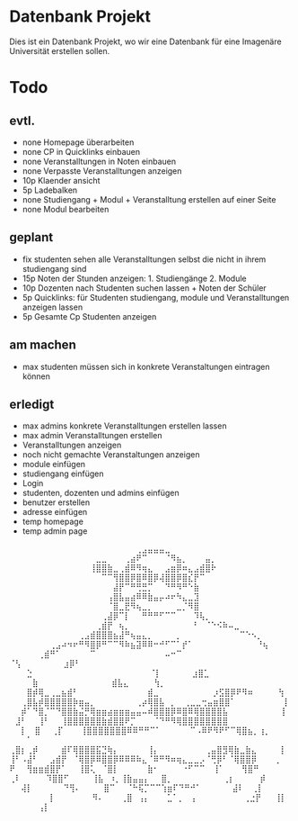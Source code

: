 # Datenbank Projekt
Dies ist ein Datenbank Projekt, wo wir eine Datenbank für eine Imagenäre Universität erstellen sollen.

# Todo

## evtl.
- none  Homepage überarbeiten
- none  CP in Quicklinks einbauen
- none  Veranstalltungen in Noten einbauen
- none  Verpasste Veranstalltungen anzeigen
- 10p   Klaender ansicht
- 5p    Ladebalken
- none  Studiengang + Modul + Veranstalltung erstellen auf einer Seite
- none  Modul bearbeiten

## geplant
- fix   studenten sehen alle Veranstalltungen selbst die nicht in ihrem studiengang sind
- 15p   Noten der Stunden anzeigen: 1. Studiengänge 2. Module
- 10p   Dozenten nach Studenten suchen lassen + Noten der Schüler
- 5p    Quicklinks: für Studenten studiengang, module und Veranstalltungen anzeigen lassen
- 5p    Gesamte Cp Studenten anzeigen

## am machen 
- max   studenten müssen sich in konkrete Veranstaltungen eintragen können

## erledigt
- max   admins konkrete Veranstalltungen erstellen lassen
- max   admin Veranstalltungen erstellen
- Veranstalltungen anzeigen
- noch nicht gemachte Veranstaltungen anzeigen
- module einfügen
- studiengang einfügen
- Login
- studenten, dozenten und admins einfügen
- benutzer erstellen
- adresse einfügen
- temp homepage 
- temp admin page




⠀⠀⠀⠀⠀⠀⠀⠀⠀⠀⠀⠀⠀⠀⠀⠀⠀⠀⠀⠀⠀⠀⢀⣠⣤⣤⣤⣀⠀⠀⠀⠀⠀⠀⠀⠀⠀⠀⠀⠀⠀⠀⠀⠀⠀⠀⠀⠀⠀
⠀⠀⠀⠀⠀⠀⠀⠀⠀⠀⠀⠀⠀⠀⠀⣀⣀⠀⠀⠀⢀⣴⠟⠉⠀⠀⠀⠈⠻⣦⡀⠀⠀⠀⣤⡀⠀⠀⠀⠀⠀⠀⠀⠀⠀⠀⠀⠀⠀
⠀⠀⠀⠀⠀⠀⠀⠀⠀⠀⠀⠀⠀⠀⢸⣿⣿⣷⣀⢀⣾⠿⠻⢶⣄⠀⠀⣠⣶⡿⠶⣄⣠⣾⣿⠗⠀⠀⠀⠀⠀⠀⠀⠀⠀⠀⠀⠀⠀
⠀⠀⠀⠀⠀⠀⠀⠀⠀⠀⠀⠀⠀⠀⠀⠀⠉⠉⢻⣿⣿⡿⣿⠿⣿⡿⢼⣿⣿⡿⣿⣎⡟⠉⠀⠀⠀⠀⠀⠀⠀⠀⠀⠀⠀⠀⠀⠀⠀
⠀⠀⠀⠀⠀⠀⠀⠀⠀⠀⠀⠀⠀⠀⠀⠀⠀⠀⣼⡟⠉⠛⢛⣛⡉⠀⠀⠙⠛⠻⠛⠑⣷⠀⠀⠀⠀⠀⠀⠀⠀⠀⠀⠀⠀⠀⠀⠀⠀
⠀⠀⠀⠀⠀⠀⠀⠀⠀⠀⠀⠀⠀⠀⠀⠀⠀⢠⣿⣧⣤⣴⠿⠿⣷⣤⡤⠴⠖⠳⣄⣀⣹⠀⠀⠀⠀⠀⠀⠀⠀⠀⠀⠀⠀⠀⠀⠀⠀
⠀⠀⠀⠀⠀⠀⠀⠀⠀⠀⠀⠀⠀⠀⠀⠀⠀⠈⣿⣀⣟⠻⢦⣀⡀⠀⠀⠀⠀⣀⡈⠻⣿⠀⠀⠀⠀⠀⠀⠀⠀⠀⠀⠀⠀⠀⠀⠀⠀
⠀⠀⠀⠀⠀⠀⠀⠀⠀⠀⠀⠀⠀⠀⠀⠀⢀⣼⡿⠉⡇⠀⠀⠛⠛⠛⠋⠉⠉⠀⠀⠀⠹⢧⡀⠀⠀⠀⠀⠀⠀⠀⠀⠀⠀⠀⠀⠀⠀
⠀⠀⠀⠀⠀⠀⠀⠀⠀⠀⠀⠀⠀⠀⠀⢀⣾⡟⠀⢦⡀⠀⠀⠀⠀⠀⠀⠀⠀⠀⠀⠀⠃⠀⠈⠑⠪⠷⠤⣀⠀⠀⠀⠀⠀⠀⠀⠀⠀
⠀⠀⠀⠀⠀⠀⠀⠀⠀⠀⠀⠀⢀⣠⣾⣿⣿⣿⣦⣼⠛⢦⣤⣄⡀⠀⠀⠀⠀⡀⠀⠀⠀⠀⠀⠀⠀⠀⠀⠀⠉⠑⠢⡀⠀⠀⠀⠀⠀
⠀⠀⠀⠀⠀⠀⠀⢀⣠⠴⠲⠖⠛⠻⣿⡿⠛⠉⠉⠻⠷⣦⣽⠿⠿⠒⠚⠋⠉⠁⡞⠁⠀⠀⠀⠀⠀⠀⠀⠀⠀⠀⠀⠘⢦⠀⠀⠀⠀
⠀⠀⠀⠀⠀⢀⣾⠛⠁⠀⠀⠀⠀⠀⠉⠀⠀⠀⠀⠀⠀⠀⠀⠀⠀⠀⠀⠤⠒⠉⠀⠀⠀⠀⠀⠀⠀⠀⠀⠀⠀⠀⠀⠀    ⠈⢣⠀⠀⠀
⠀⠀⠀⠀⣰⡿⠃⠀⠀⠀⠀⠀⠀⠀⠀⠀⠀⠀⠀⠀⠀ ⠀⠀⠀⣑⠀⠀⠀⠀⠀⠀⠀⠀⠀⠀⠀⠀⠀⠀⠀⠀⠀⠀⠀⠀    ⠈⡇⠀⠀
⠀⠀⠀⣰⣿⣁⠀⠀⠀⠀⠀⠀⠀⠀⠀⠀⠀⠀⠀⠀ ⠀⠀⠀⠀⣷⠀⠀⠀⠀⠀⠀⠀⠀  ⠀ ⠀⠀⠀⣾⣧⣄⠀⠀⠀   ⠀⢳⡀⠀
⠀⠀⠀⣿⡾⢿⣀⢀⣀⣦⣾⠃⠀⠀⠀⠀⠀⠀⠀⠀⠀⠀⠀⠀⣾⣀⠀⠀⠀⠀⠀  ⠀⠀⠀⠀⡰⣫⣿⡿⠟⠻⠶⠀⠀⠀  ⠀⢳⠀
⠀⠀⢀⣿⣧⡾⣿⣿⣿⣿⣿⡷⣶⣤⡀⠀⠀⠀⠀⠀⠀⠀⢀⡴⢿⣿⣧⠀⡀⠀ ⢀⣀⣀⢒⣤⣶⣿⣿⠁⠀⠀⠀⠀⠀ ⠀⠀⠀⡇
⠀⠀⡾⠁⠙⣿⡈⠉⠙⣿⣿⣷⣬⡛⢿⣶⣶⣴⣶⣶⣶⣤⣤⠤⠾⣿⣿⣿⡿⠿⣿⠿⢿⣿⣿⣿⣿⣧⠀⠀⠀⠀⠀⠀⠀⠀ ⠀⡇
⠀⣸⠃⠀⠀⢸⠃⠀⠀⢸⣿⣿⣿⣿⣿⣿⣷⣾⣿⣿⠟⡉⠀⠀⠀⠈⠙⠛⠻⢿⣿⣿⣿⣿⣿⣿⣿⣿⠀⠀⠀⠀⠀⠀⠀⠀ ⠀⠀⡇
⠀⣿⠀⠀⢀⡏⠀⠀⠀⢸⣿⣿⣿⣿⣿⣿⣿⠿⠿⠛⠛⠉⠁⠀⠀⠀⠀⠀⠉⠠⠿⠟⠻⠟⠋⠉⢿⣿⣦⡀⢰⡀⠀⠀⠀ ⠀⠀⠀⠁
⢀⣿⡆⢀⡾⠀⠀⠀⠀⣾⠏⢿⣿⣿⣿⣯⣙⢷⡄⠀⠀⠀⠀⠀⢸⡄⠀⠀⠀⠀⠀⠀⠀⠀⢀⣤⣿⣻⢿⣷⣀⣷⣄⠀⠀ ⠀   ⢸⠀
⢸⠃⠠⣼⠃⠀⠀⣠⣾⡟⠀⠈⢿⣿⡿⠿⣿⣿⡿⠿⠿⠿⠷⣄⠈⠿⠛⠻⠶⢶⣄⣀⣀⡠⠈⢛⡿⠃⠈⢿⣿⣿⡿⠀  ⠀⠀⡀
⠟⠀⠀⢻⣶⣶⣾⣿⡟⠁⠀⠀⢸⣿⢅⠀⠈⣿⡇⠀⠀⠀⠀⠀⣷⠂⠀⠀⠀⠀⠐⠋⠉⠉⠀ ⢸⠁⠀⠀⠀⢻⣿⠛⠀⠀⠀⠀  ⢀⠇
⠀⠀⠀⠀⠹⣿⣿⠋⠀⠀⠀⠀⢸⣧⠀⠰⡀⢸⣷⣤⣤⡄⠀⠀⣿⡀⠀⠀⠀⠀⠀⠀ ⠀ ⠀⢀⡆⠀⠀⠀ ⠀⡾⠀ ⠀  ⠀⠀⢼⡇
⠀⠀⠀⠀⠀⠙⢻⠄⠀⠀⠀⠀⣿⠉⠀⠀⠈⠓⢯⡉⠉⠉⢱⣶⠏⠙⠛⠚⠁⠀⠀⠀⠀ ⠀⣼⠇⠀   ⢀⡇ ⠀⠀⠀⠀⠀⠀⠀⡇
⠀⠀⠀⠀⠀⠀⠻⠄⠀⠀⠀⢀⣿⠀⢠⡄⠀⠀⠀⣁⠁⡀⠀⢠⠀⠀⠀⠀⠀⠀⠀  ⠀⢀⣐⡟⠀⠀   ⢸⡇  ⠀⠀⠀⠀⠀⢠⡇